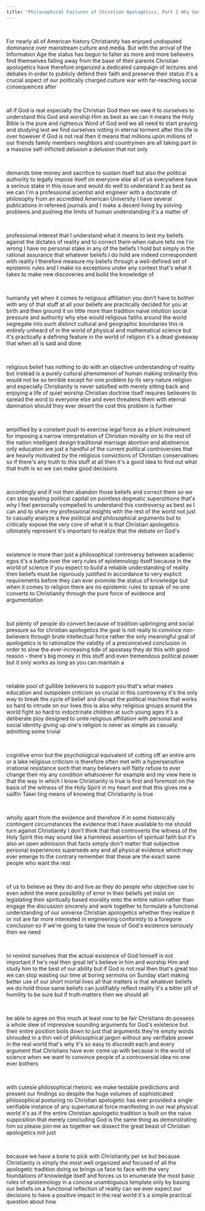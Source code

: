 ```yaml
---
title: "Philosophical Failures of Christian Apologetics, Part 1 Why God Matters"
---
```

<br>

<div>
<p>
For nearly all of American history Christianity has enjoyed undisputed dominance over mainstream culture and media. But with the arrival of the Information Age the status has begun to falter as more and more believers find themselves falling away from the base of their parents Christian apologetics have therefore organized a dedicated campaign of lectures and debates in order to publicly defend their faith and preserve their status it's a crucial aspect of our politically charged culture war with far-reaching social consequences after 
</p>
</div>
<br>

<div>
<p>
all if God is real especially the Christian God then we owe it to ourselves to understand this God and worship Him as best as we can it means the Holy Bible is the pure and righteous Word of God and we all need to start praying and studying lest we find ourselves rotting in eternal torment after this life is over however if God is not real then it means that millions upon millions of our friends family members neighbors and countrymen are all taking part in a massive self-inflicted delusion a delusion that not only 
</p>
</div>
<br>

<div>
<p>
demands time money and sacrifice to sustain itself but also the political authority to legally impose itself on everyone else all of us everywhere have a serious stake in this issue and would do well to understand it as best as we can I'm a professional scientist and engineer with a doctorate of philosophy from an accredited American University I have several publications in refereed journals and I make a decent living by solving problems and pushing the limits of human understanding it's a matter of 
</p>
</div>
<br>

<div>
<p>
professional interest that I understand what it means to test my beliefs against the dictates of reality and to correct them when nature tells me I'm wrong I have no personal stake in any of the beliefs I hold but simply in the rational assurance that whatever beliefs I do hold are indeed correspondent with reality I therefore measure my beliefs through a well-defined set of epistemic rules and I make no exceptions under any context that's what it takes to make new discoveries and build the knowledge of 
</p>
</div>
<br>

<div>
<p>
humanity yet when it comes to religious affiliation you don't have to bother with any of that stuff at all your beliefs are practically decided for you at birth and then ground it on little more than tradition naive intuition social pressure and authority why else would religious faiths around the world segregate into such distinct cultural and geographic boundaries this is entirely unheard of in the world of physical and mathematical science but it's practically a defining feature in the world of religion it's a dead giveaway that when all is said and done 
</p>
</div>
<br>

<div>
<p>
religious belief has nothing to do with an objective understanding of reality but instead is a purely cultural phenomenon of human making ordinarily this would not be so terrible except for one problem by its very nature religion and especially Christianity is never satisfied with merely sitting back and enjoying a life of quiet worship Christian doctrine itself requires believers to spread the word to everyone else and even threatens them with eternal damnation should they ever desert the cost this problem is further 
</p>
</div>
<br>

<div>
<p>
amplified by a constant push to exercise legal force as a blunt instrument for imposing a narrow interpretation of Christian morality on to the rest of the nation intelligent design traditional marriage abortion and abstinence only education are just a handful of the current political controversies that are heavily motivated by the religious convictions of Christian conservatives so if there's any truth to this stuff at all then it's a good idea to find out what that truth is so we can make good decisions 
</p>
</div>
<br>

<div>
<p>
accordingly and if not then abandon those beliefs and correct them so we can stop wasting political capital on pointless dogmatic superstitions that's why I feel personally compelled to understand this controversy as best as I can and to share my professional insights with the rest of the world not just to casually analyze a few political and philosophical arguments but to critically expose the very core of what it is that Christian apologetics ultimately represent it's important to realize that the debate on God's 
</p>
</div>
<br>

<div>
<p>
existence is more than just a philosophical controversy between academic egos it's a battle over the very rules of epistemology itself because in the world of science if you expect to build a reliable understanding of reality then beliefs must be rigorously justified in accordance to very explicit requirements before they can ever promote the status of knowledge but when it comes to religion there are no epistemic rules to speak of no one converts to Christianity through the pure force of evidence and argumentation 
</p>
</div>
<br>

<div>
<p>
but plenty of people do convert because of tradition upbringing and social pressure so for christian apologetics the goal is not really to convince non-believers through brute intellectual force rather the only meaningful goal of apologetics is to rationalize the validity of a preconceived conclusion in order to slow the ever-increasing tide of apostasy they do this with good reason - there's big money in this stuff and even tremendous political power but it only works as long as you can maintain a 
</p>
</div>
<br>

<div>
<p>
reliable pool of gullible believers to support you that's what makes education and outspoken criticism so crucial in this controversy it's the only way to break the cycle of belief and disrupt the political machine that works so hard to intrude on our lives this is also why religious groups around the world fight so hard to indoctrinate children at such young ages it's a deliberate ploy designed to unite religious affiliation with personal and social identity giving up one's religion is never as simple as casually admitting some trivial 
</p>
</div>
<br>

<div>
<p>
cognitive error but the psychological equivalent of cutting off an entire arm or a lake religious criticism is therefore often met with a hypersensitive irrational resistance such that many believers will flatly refuse to ever change their my any condition whatsoever for example and my view here is that the way in which I know Christianity is true is first and foremost on the basis of the witness of the Holy Spirit in my heart and that this gives me a sailfin Takei ting means of knowing that Christianity is true 
</p>
</div>
<br>

<div>
<p>
wholly apart from the evidence and therefore if in some historically contingent circumstances the evidence that I have available to me should turn against Christianity I don't think that that controverts the witness of the Holy Spirit this may sound like a harmless assertion of spiritual faith but it's also an open admission that facts simply don't matter that subjective personal experiences supersede any and all physical evidence which may ever emerge to the contrary remember that these are the exact same people who want the rest 
</p>
</div>
<br>

<div>
<p>
of us to believe as they do and live as they do people who objective use to even admit the mere possibility of error in their beliefs yet insist on legislating their spiritually based morality onto the entire nation rather than engage the discussion sincerely and work together to formulate a functional understanding of our universe Christian apologetics whether they realize it or not are far more interested in engineering conformity to a foregone conclusion so if we're going to take the issue of God's existence seriously then we need 
</p>
</div>
<br>

<div>
<p>
to remind ourselves that the actual existence of God himself is not important if he's real then great let's believe in him and worship Him and study him to the best of our ability but if God is not real then that's great too we can stop wasting our time at boring sermons on Sunday start making better use of our short mortal lives all that matters is that whatever beliefs we do hold those same beliefs can justifiably reflect reality it's a bitter pill of humility to be sure but if truth matters then we should all 
</p>
</div>
<br>

<div>
<p>
be able to agree on this much at least now to be fair Christians do possess a whole slew of impressive sounding arguments for God's existence but their entire position boils down to just that arguments they're empty words shrouded in a thin veil of philosophical jargon without any verifiable power in the real world that's why it's so easy to discredit each and every argument that Christians have ever come up with because in the world of science when we want to convince people of a controversial idea no one ever bothers 
</p>
</div>
<br>

<div>
<p>
with cutesie philosophical rhetoric we make testable predictions and present our findings so despite the huge volumes of sophisticated philosophical posturing no Christian apologetic has ever provided a single verifiable instance of any supernatural force manifesting in our real physical world it's as if the entire Christian apologetic tradition is built on the naive supposition that merely concluding God is the same thing as demonstrating him so please join me as together we dissect the great beast of Christian apologetics not just 
</p>
</div>
<br>

<div>
<p>
because we have a bone to pick with Christianity per se but because Christianity is simply the most well organized and focused of all the apologetic tradition doing so brings us face to face with the very foundations of knowledge itself and forces us to enumerate the most basic rules of epistemology in a concise unambiguous template only by basing our beliefs on a functional reflection of reality can we ever expect our decisions to have a positive impact in the real world it's a simple practical question about how 
</p>
</div>
<br>